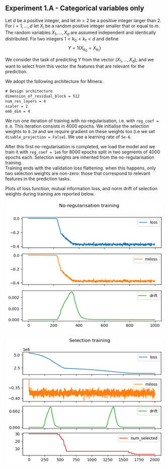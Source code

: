 ## Experiment 1.A - Categorical variables only

Let
$d$
be a positive integer,
and 
let 
$m > 2$
be  a positive integer larger than $2$.
For
$i = 1, \dots, d$
let
$X_i$
be a random  positive integer
smaller that or equal to $m$.
The random variables
$X_1, \dots, X_d$
are assumed independent and identically distributed.
Fix 
two integers
$1 < k_0 < k_1 < d$
and 
define
$$
	Y = 1(	X_{k_0} = X_{k_1}   )
$$

We consider the task of predicting $Y$ from the vector 
$(X_1, \dots, X_d)$,
and 
we want to select 
from this vector 
the features that are relevant for the prediction.


We adopt the following architecture for Minera:

```
# Design architecture
dimension_of_residual_block = 512
num_res_layers = 4
scaler = 2
emb_dim = 4
```

We run one iteration of training with no-regularisation, 
i.e. with `reg_coef = 0.0`. 
This iteration consists in 4000 epochs.
We initialise the selection weights to `0.20` and we require gradient on these weights too (i.e we set `disable_projection = False`).
We use a learning rate of `5e-6`.

After this first no-regularisation is completed, we load the model and we train it with `reg_coef = 1e6` for 8000 epochs split in two segments of 4000 epochs each. Selection weights are inherited from the no-regularisation training.  
Training ends with the validation loss flattening. when this happens, only two selection weights are non-zero: those that correspond to relevant features in the prediction tasks.


Plots of loss function, mutual information loss, and norm drift of selection weights during training are reported below.

![No-regularisation training](data/noreg_plots.png)

![Selection training](data/sel_plots.png)

